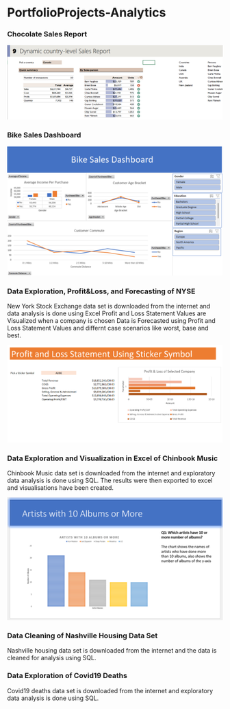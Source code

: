 # PortfolioProjects-Analytics

### Chocolate Sales Report

![](images/screenshot_chocolate.png)


### Bike Sales Dashboard

![](images/screenshot_bike.png)


### Data Exploration, Profit&Loss, and Forecasting of NYSE

New York Stock Exchange data set is downloaded from the internet and data analysis is done using Excel
Profit and Loss Statement Values are Visualized when a company is chosen
Data is Forecasted using Profit and Loss Statement Values and differnt case scenarios like worst, base and best.

![](images/Screenshot2_NYSE.png)


### Data Exploration and Visualization in Excel of Chinbook Music

Chinbook Music data set is downloaded from the internet and exploratory data analysis is done using SQL. The results were then exported to excel and visualisations have been created.

![](images/screenshot_chinbook.png)

### Data Cleaning of Nashville Housing Data Set

Nashville housing data set is downloaded from the internet and the data is cleaned for analysis using SQL.

### Data Exploration of Covid19 Deaths

Covid19 deaths data set is downloaded from the internet and exploratory data analysis is done using SQL.
